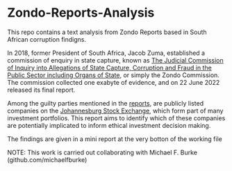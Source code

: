 # Zondo-Reports-Analysis

 This repo contains a text analysis from Zondo Reports based in South African corruption findigns.
 
In 2018, former President of South Africa, Jacob Zuma, established a commission of enquiry in state capture, known as [The Judicial Commission of Inquiry into Allegations of State Capture, Corruption and Fraud in the Public Sector including Organs of State](https://www.statecapture.org.za/), or simply the Zondo Commission. The commission collected one exabyte of evidence, and on 22 June 2022 released its final report. 

Among the guilty parties mentioned in the [reports](https://www.statecapture.org.za/site/information/reports), are publicly listed companies on the [Johannesburg Stock Exchange](https://www.jse.co.za/), which form part of many investment portfolios. This report aims to identify which of these companies are potentially implicated to inform ethical investment decision making.

The findings are given in a mini report at the very botton of the working file

NOTE: This work is carried out collaborating with Michael F. Burke (github.com/michaelfburke)
